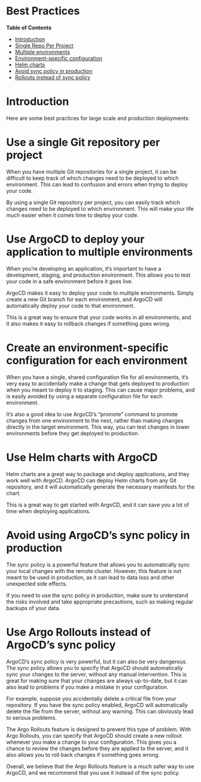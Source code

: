 # Best Practices

**Table of Contents**

- [Introduction](#introduction)
- [Single Repo Per Project](#use-a-single-git-repository-per-project)
- [Multiple environments](#use-argocd-to-deploy-your-application-to-multiple-environments)
- [Environment-specific configuration](#create-an-environment-specific-configuration-for-each-environment)
- [Helm charts](#use-helm-charts-with-argocd)
- [Avoid sync policy in production](#avoid-using-argocd’s-sync-policy-in-production)
- [Rollouts instead of sync policy](#use-argo-rollouts-instead-of-argocd’s-sync-policy)


# Introduction
Here are some best practices for large scale and production deployments:


# Use a single Git repository per project
When you have multiple Git repositories for a single project, it can be difficult to keep track of which changes need to be deployed to which environment. This can lead to confusion and errors when trying to deploy your code.

By using a single Git repository per project, you can easily track which changes need to be deployed to which environment. This will make your life much easier when it comes time to deploy your code.

# Use ArgoCD to deploy your application to multiple environments
When you’re developing an application, it’s important to have a development, staging, and production environment. This allows you to test your code in a safe environment before it goes live.

ArgoCD makes it easy to deploy your code to multiple environments. Simply create a new Git branch for each environment, and ArgoCD will automatically deploy your code to that environment.

This is a great way to ensure that your code works in all environments, and it also makes it easy to rollback changes if something goes wrong.

# Create an environment-specific configuration for each environment
When you have a single, shared configuration file for all environments, it’s very easy to accidentally make a change that gets deployed to production when you meant to deploy it to staging. This can cause major problems, and is easily avoided by using a separate configuration file for each environment.

It’s also a good idea to use ArgoCD’s “promote” command to promote changes from one environment to the next, rather than making changes directly in the target environment. This way, you can test changes in lower environments before they get deployed to production.


# Use Helm charts with ArgoCD
Helm charts are a great way to package and deploy applications, and they work well with ArgoCD. ArgoCD can deploy Helm charts from any Git repository, and it will automatically generate the necessary manifests for the chart.

This is a great way to get started with ArgoCD, and it can save you a lot of time when deploying applications.

# Avoid using ArgoCD’s sync policy in production
The sync policy is a powerful feature that allows you to automatically sync your local changes with the remote cluster. However, this feature is not meant to be used in production, as it can lead to data loss and other unexpected side effects.

If you need to use the sync policy in production, make sure to understand the risks involved and take appropriate precautions, such as making regular backups of your data.

# Use Argo Rollouts instead of ArgoCD’s sync policy
ArgoCD’s sync policy is very powerful, but it can also be very dangerous. The sync policy allows you to specify that ArgoCD should automatically sync your changes to the server, without any manual intervention. This is great for making sure that your changes are always up-to-date, but it can also lead to problems if you make a mistake in your configuration.

For example, suppose you accidentally delete a critical file from your repository. If you have the sync policy enabled, ArgoCD will automatically delete the file from the server, without any warning. This can obviously lead to serious problems.

The Argo Rollouts feature is designed to prevent this type of problem. With Argo Rollouts, you can specify that ArgoCD should create a new rollout whenever you make a change to your configuration. This gives you a chance to review the changes before they are applied to the server, and it also allows you to roll back changes if something goes wrong.

Overall, we believe that the Argo Rollouts feature is a much safer way to use ArgoCD, and we recommend that you use it instead of the sync policy.
